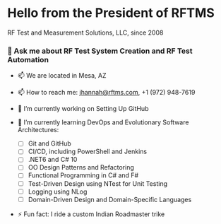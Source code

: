 # Hello from the President of RFTMS
RF Test and Measurement Solutions, LLC, since 2008

### 💬 Ask me about RF Test System Creation and RF Test Automation
- 📫 We are located in Mesa, AZ
- 📫 How to reach me: jhannah@rftms.com, +1 (972) 948-7619

- 🔭 I’m currently working on Setting Up GitHub
- 🌱 I’m currently learning DevOps and Evolutionary Software Architectures: 
   - [ ] Git and GitHub
   - [ ] CI/CD, including PowerShell and Jenkins
   - [ ] .NET6 and C# 10
   - [ ] OO Design Patterns and Refactoring
   - [ ] Functional Programming in C# and F#
   - [ ] Test-Driven Design using NTest for Unit Testing
   - [ ] Logging using NLog
   - [ ] Domain-Driven Design and Domain-Specific Languages

- ⚡ Fun fact: I ride a custom Indian Roadmaster trike
